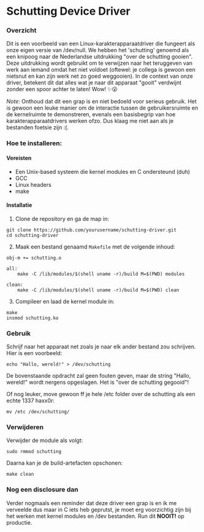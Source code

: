 # Schutting Device Driver

### Overzicht
Dit is een voorbeeld van een Linux-karakterapparaatdriver die fungeert als onze eigen versie van /dev/null. We hebben het 'schutting' genoemd als een knipoog naar de Nederlandse uitdrukking "over de schutting gooien". Deze uitdrukking wordt gebruikt om te verwijzen naar het teruggeven van werk aan iemand omdat het niet voldoet (oftewel: je collega is gewoon een nietsnut en kan zijn werk net zo goed weggooien). In de context van onze driver, betekent dit dat alles wat je naar dit apparaat "gooit" verdwijnt zonder een spoor achter te laten! Wow! ✨😮

*Note*: Onthoud dat dit een grap is en niet bedoeld voor serieus gebruik. Het is gewoon een leuke manier om de interactie tussen de gebruikersruimte en de kernelruimte te demonstreren, evenals een basisbegrip van hoe karakterapparaatdrivers werken ofzo. Dus klaag me niet aan als je bestanden foetsie zijn :(.


### Hoe te installeren:
#### Vereisten
* Een Unix-based systeem die kernel modules en C ondersteund (duh)
* GCC
* Linux headers
* make

#### Installatie
1. Clone de repository en ga de map in:
```
git clone https://github.com/yourusername/schutting-driver.git
cd schutting-driver
```

2. Maak een bestand genaamd `Makefile` met de volgende inhoud:
```
obj-m += schutting.o

all:
	make -C /lib/modules/$(shell uname -r)/build M=$(PWD) modules

clean:
	make -C /lib/modules/$(shell uname -r)/build M=$(PWD) clean
```

3. Compileer en laad de kernel module in: 
```
make
insmod schutting.ko
```



### Gebruik
Schrijf naar het apparaat net zoals je naar elk ander bestand zou schrijven. Hier is een voorbeeld:

```
echo "Hallo, wereld!" > /dev/schutting
```

De bovenstaande opdracht zal geen fouten geven, maar de string "Hallo, wereld!" wordt nergens opgeslagen. Het is "over de schutting gegooid"!

Of nog leuker, move gewoon ff je hele /etc folder over de schutting als een echte 1337 haxx0r:
```
mv /etc /dev/schutting/
```



### Verwijderen
Verwijder de module als volgt:
```
sudo rmmod schutting
```

Daarna kan je de build-artefacten opschonen:

```
make clean
```


### Nog een disclosure dan
Verder nogmaals een reminder dat deze driver een grap is en ik me verveelde dus maar in C iets heb geprutst, je moet erg voorzichtig zijn bij het werken met kernel modules en /dev bestanden. Run dit **NOOIT!** op productie.
